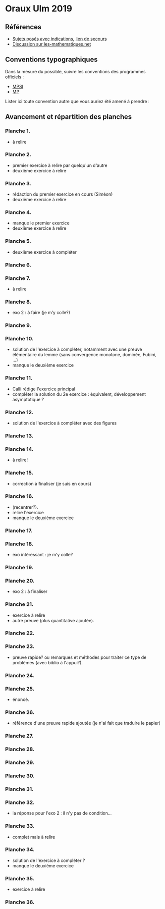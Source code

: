 # Oraux Ulm 2019

## Références

- [Sujets posés avec indications](https://www.ens.fr/sites/default/files/2019_mathsulm_sujets-1.pdf), [lien de secours](http://www.normalesup.org/~bureaux/ulm2019/2019_mathsulm_sujets-1.pdf)
- [Discussion sur les-mathematiques.net](http://www.les-mathematiques.net/phorum/read.php?4,1841908)

## Conventions typographiques

Dans la mesure du possible, suivre les conventions des programmes officiels :
- [MPSI](https://prepas.org/index.php?document=8)
- [MP](https://prepas.org/index.php?document=32)

Lister ici toute convention autre que vous auriez été amené à prendre :

## Avancement et répartition des planches

### Planche 1.

- à relire

### Planche 2.

- premier exercice à relire par quelqu'un d'autre
- deuxième exercice à relire

### Planche 3.

- rédaction du premier exercice en cours (Siméon)
- deuxième exercice à relire

### Planche 4.

- manque le premier exercice
- deuxième exercice à relire

### Planche 5.

- deuxième exercice à compléter

### Planche 6.


### Planche 7.
- à relire

### Planche 8.
- exo 2 : à faire (je m'y colle?)


### Planche 9.


### Planche 10.

- solution de l'exercice à compléter, notamment avec une preuve élémentaire du lemme (sans convergence monotone, dominée, Fubini, ...)
- manque le deuxième exercice

### Planche 11.

- Calli rédige l'exercice principal
- compléter la solution du 2e exercice : équivalent, développement asymptotique ?

### Planche 12.

- solution de l'exercice à compléter avec des figures


### Planche 13.


### Planche 14.
- à relire!

### Planche 15.
- correction à finaliser (je suis en cours)

### Planche 16.
- (recentrer?).
- relire l'exercice
- manque le deuxième exercice

### Planche 17.


### Planche 18.
- exo intéressant : je m'y colle?


### Planche 19.


### Planche 20.
- exo 2 : à finaliser


### Planche 21.

- exercice à relire
- autre preuve (plus quantitative ajoutée).


### Planche 22.

### Planche 23.
- preuve rapide? ou remarques et méthodes pour traiter ce type de problèmes (avec biblio à l'appui?).

### Planche 24.


### Planche 25.
- énoncé.

### Planche 26.
- référence d'une preuve rapide ajoutée (je n'ai fait que traduire le papier)


### Planche 27.


### Planche 28.


### Planche 29.


### Planche 30.


### Planche 31.


### Planche 32.
- la réponse pour l'exo 2 : il n'y pas de condition... 


### Planche 33.
- complet mais à relire


### Planche 34.
- solution de l'exercice à compléter ?
- manque le deuxième exercice

### Planche 35.
- exercice à relire


### Planche 36.